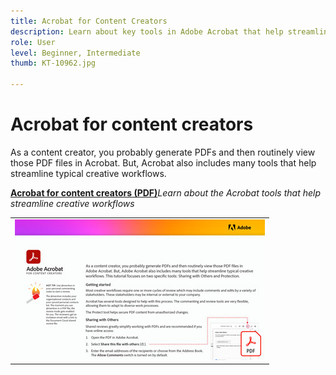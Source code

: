 ```yaml
---
title: Acrobat for Content Creators
description: Learn about key tools in Adobe Acrobat that help streamline creative workflows
role: User
level: Beginner, Intermediate
thumb: KT-10962.jpg

---
```

# Acrobat for content creators

As a content creator, you probably generate PDFs and then routinely view those PDF files in Acrobat. But, Acrobat also includes many tools that help streamline typical creative workflows.

<table style="table-layout:auto">
<tr>
 <td>
   <a href="assets/AcrobatforContentCreators.pdf" target="_blank">
      <img alt="Acrobat for content creators" src="assets/AcrobatforContentCreators_400.jpg" />
   </a>
  </td>
  </td>
   <a href="assets/AcrobatforContentCreators.pdf" target="_blank"><strong>Acrobat for content creators (PDF)</strong></a>
    <em>Learn about the Acrobat tools that help streamline creative workflows</em>
    <br>
  </td>
</tr>
</table>
